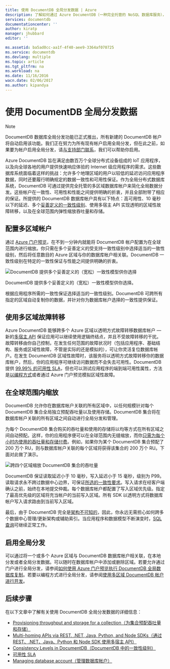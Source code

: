 ```yaml
---
title: 使用 DocumentDB 全局分发数据 | Azure
description: 了解如何通过 Azure DocumentDB（一种完全托管的 NoSQL 数据库服务），使用全局数据库进行全球范围的异地复制、故障转移和数据恢复。
services: documentdb
documentationcenter: ''
author: kiratp
manager: jhubbard
editor: ''

ms.assetid: ba5ad0cc-aa1f-4f40-aee9-3364af070725
ms.service: documentdb
ms.devlang: multiple
ms.topic: article
ms.tgt_pltfrm: na
ms.workload: na
ms.date: 11/16/2016
wacn.date: 02/06/2017
ms.author: kipandya
---
```


# 使用 DocumentDB 全局分发数据
> [!NOTE]
DocumentDB 数据库全局分发功能已正式推出，所有新建的 DocumentDB 帐户将自动启用该功能。我们正在努力为所有现有帐户启用全局分发，但在此之前，如果要为帐户启用全局分发，请[与支持部门联系](https://portal.azure.cn/?#blade/Microsoft_Azure_Support/HelpAndSupportBlade)，我们可以帮助你启用。
> 
> 

Azure DocumentDB 旨在满足由数百万个全球分布式设备组成的 IoT 应用程序，以及向全球各地的用户提供快速响应体验的 Internet 级应用程序的需求。这些数据库系统面临着这样的挑战：允许多个地理区域的用户以较低的延迟访问应用程序数据，同时还要履行明确规定的数据一致性和可用性保证。作为全局分布式数据库系统，DocumentDB 可通过提供完全托管的多区域数据库帐户来简化全局数据分发。这些帐户在一致性、可用性和性能之间提供明确的折衷，并且全部附带了相应的保证。所提供的 DocumentDB 数据库帐户具有以下特点：高可用性、10 毫秒以下的延迟、多个[妥善定义的一致性级别][consistency]、使用多宿主 API 实现透明的区域性故障转移，以及在全球范围内弹性缩放吞吐量和存储。

## 配置多区域帐户
通过 [Azure 门户预览](./documentdb-portal-global-replication.md)，在不到一分钟内就能将 DocumentDB 帐户配置为在全球范围内进行缩放。你只需在多个妥善定义的受支持一致性级别中选择适当的一致性级别，然后将任意数目的 Azure 区域与你的数据库帐户相关联。DocumentDB 一致性级别在特定的一致性保证与性能之间提供明确的折衷。

![DocumentDB 提供多个妥善定义的（宽松）一致性模型供你选择][1]  

DocumentDB 提供多个妥善定义的（宽松）一致性模型供你选择。

根据应用程序所需的一致性保证选择适当的一致性级别。DocumentDB 可跨所有指定的区域自动复制你的数据，并针对你为数据库帐户选择的一致性提供保证。

## 使用多区域故障转移
Azure DocumentDB 能够跨多个 Azure 区域以透明方式故障转移数据库帐户 — 新的[多宿主 API][developingwithmultipleregions] 保证应用可以继续使用逻辑终结点，并且不受故障转移的干扰。故障转移由你自己控制，在发生任何范围的故障状况时（包括应用程序、基础结构、服务或区域性故障，不管是实际的还是模拟的），可让你灵活复位数据库帐户。在发生 DocumentDB 区域性故障时，该服务将以透明方式故障转移你的数据库帐户，然后，你的应用程序可继续访问数据而不会失去可用性。DocumentDB 提供 [99\.99% 的可用性 SLA][sla]，但也可以测试应用程序的端到端可用性属性，方法是[以编程方式][arm]或者通过 Azure 门户预览模拟区域性故障。

## 在全球范围内缩放 <a name="scaling-across-the-planet"></a>
DocumentDB 允许你在数据库帐户关联的所有区域中，以任何规模针对每个 DocumentDB 集合全局独立预配吞吐量以及使用存储。DocumentDB 集合将在数据库帐户关联的所有区域之间自动进行全局分发和管理。

为每个 DocumentDB 集合购买的吞吐量和使用的存储将以均等方式在所有区域之间自动预配。这样，你的应用程序便可以在全球范围内无缝缩放，而你[只需为每个小时内使用的吞吐量和存储付费][pricing]。例如，如果你为某个 DocumentDB 集合预配了 200 万个 RU，则与数据库帐户关联的每个区域将获得该集合的 200 万个 RU。下面对此做了演示。

![跨四个区域缩放 DocumentDB 集合的吞吐量][2]

DocumentDB 保证读取延迟小于 10 毫秒，写入延迟小于 15 毫秒，级别为 P99。读取请求永不跨过数据中心边界，可保证[所选的一致性要求][consistency]。写入请求在经客户端确认之前，始终在本地提交仲裁。每个数据库帐户都配置了写入区域优先级。指定了最高优先级的区域将充当帐户的当前写入区域。所有 SDK 以透明方式将数据库帐户写入请求路由到当前写入区域。

最后，由于 DocumentDB 完全是[架构不可知的][vldb]，因此，你永远无需担心如何跨多个数据中心管理/更新架构或辅助索引。当应用程序和数据模型不断演变时，[SQL 查询][sqlqueries]可继续正常工作。

## 启用全局分发
可以通过将一个或多个 Azure 区域与 DocumentDB 数据库帐户相关联，在本地分发或者全局分发数据。可以随时在数据库帐户中添加或删除区域。若要允许通过门户进行全局分发，请参阅[如何使用 Azure 门户预览执行 DocumentDB 全局数据库复制](./documentdb-portal-global-replication.md)。若要以编程方式进行全局分发，请参阅[使用多区域 DocumentDB 帐户进行开发](./documentdb-developing-with-multiple-regions.md)。

## 后续步骤
在以下文章中了解有关使用 DocumentDB 全局分发数据的详细信息：

- [Provisioning throughput and storage for a collection（为集合预配吞吐量和存储）][throughputandstorage]
- [Multi-homing APIs via REST. .NET, Java, Python, and Node SDKs（通过 REST、.NET、Java、Python 和 Node SDK 使用多宿主 API）][developingwithmultipleregions]
- [Consistency Levels in DocumentDB（DocumentDB 中的一致性级别）][consistency]
- [可用性 SLA][sla]
- [Managing database account（管理数据库帐户）][manageaccount]

[1]: ./media/documentdb-distribute-data-globally/consistency-tradeoffs.png
[2]: ./media/documentdb-distribute-data-globally/collection-regions.png

<!--Reference style links - using these makes the source content way more readable than using inline links-->
[pcolls]: ./documentdb-partition-data.md
[consistency]: ./documentdb-consistency-levels.md
[consistencytradeooffs]:./documentdb-consistency-levels.md#consistency-levels-and-tradeoffs/
[developingwithmultipleregions]: ./documentdb-developing-with-multiple-regions.md
[createaccount]: ./documentdb-create-account.md
[manageaccount]: ./documentdb-manage-account.md
[manageaccount-consistency]: ./documentdb-manage-account.md#consistency/
[throughputandstorage]: ./documentdb-manage.md
[arm]: ./documentdb-automation-resource-manager-cli.md
[regions]: https://azure.microsoft.com/regions/
[pricing]: https://www.azure.cn/pricing/details/documentdb/
[sla]: https://www.azure.cn/support/legal/
[vldb]: http://www.vldb.org/pvldb/vol8/p1668-shukla.pdf
[sqlqueries]: ./documentdb-sql-query.md

<!---HONumber=Mooncake_Quality_Review_0125_2017-->